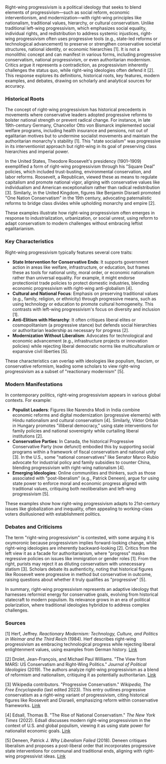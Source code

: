 Right-wing progressivism is a political ideology that seeks to blend elements of progressivism—such as social reform, economic interventionism, and modernization—with right-wing principles like nationalism, traditional values, hierarchy, or cultural conservatism. Unlike traditional left-wing progressivism, which emphasizes social equality, individual rights, and redistribution to address systemic injustices, right-wing progressivism often uses progressive tools (e.g., state-led reforms or technological advancement) to preserve or strengthen conservative societal structures, national identity, or economic hierarchies [1]. It is not a monolithic concept and can manifest in various forms, including progressive conservatism, national progressivism, or even authoritarian modernism. Critics argue it represents a contradiction, as progressivism inherently challenges the status quo, while right-wing ideologies often defend it [2]. This response explores its definitions, historical roots, key features, modern examples, and debates, drawing on scholarly and analytical sources for accuracy.

### Historical Roots
The concept of right-wing progressivism has historical precedents in movements where conservative leaders adopted progressive reforms to bolster national strength or prevent radical change. For instance, in late 19th-century Germany, Chancellor Otto von Bismarck implemented social welfare programs, including health insurance and pensions, not out of egalitarian motives but to undermine socialist movements and maintain the authoritarian monarchy's stability [1]. This "state socialism" was progressive in its interventionist approach but right-wing in its goal of preserving class hierarchies and imperial power.

In the United States, Theodore Roosevelt's presidency (1901–1909) exemplified a form of right-wing progressivism through his "Square Deal" policies, which included trust-busting, environmental conservation, and labor reforms. Roosevelt, a Republican, viewed these as means to regulate capitalism and promote national vigor, aligning with conservative values like individualism and American exceptionalism rather than radical redistribution [3]. Similarly, in the United Kingdom, figures like Benjamin Disraeli promoted "One Nation Conservatism" in the 19th century, advocating paternalistic reforms to bridge class divides while upholding monarchy and empire [2].

These examples illustrate how right-wing progressivism often emerges in response to industrialization, urbanization, or social unrest, using reform to adapt conservatism to modern challenges without embracing leftist egalitarianism.

### Key Characteristics
Right-wing progressivism typically features several core traits:
- **State Intervention for Conservative Ends**: It supports government action in areas like welfare, infrastructure, or education, but frames these as tools for national unity, moral order, or economic nationalism rather than universal equality. For example, it might endorse protectionist trade policies to protect domestic industries, blending economic progressivism with right-wing anti-globalism [4].
- **Cultural and National Focus**: Emphasis on preserving traditional values (e.g., family, religion, or ethnicity) through progressive means, such as using technology or education to promote cultural homogeneity. This contrasts with left-wing progressivism's focus on diversity and inclusion [1].
- **Anti-Elitism with Hierarchy**: It often critiques liberal elites or cosmopolitanism (a progressive stance) but defends social hierarchies or authoritarian leadership as necessary for progress [2].
- **Modernization Without Liberalism**: Advocates for technological and economic advancement (e.g., infrastructure projects or innovation policies) while rejecting liberal democratic norms like multiculturalism or expansive civil liberties [5].

These characteristics can overlap with ideologies like populism, fascism, or conservative reformism, leading some scholars to view right-wing progressivism as a subset of "reactionary modernism" [5].

### Modern Manifestations
In contemporary politics, right-wing progressivism appears in various global contexts. For example:
- **Populist Leaders**: Figures like Narendra Modi in India combine economic reforms and digital modernization (progressive elements) with Hindu nationalism and cultural conservatism [4]. Similarly, Viktor Orbán in Hungary promotes "illiberal democracy," using state interventions for family policies and national sovereignty while curtailing liberal institutions [2].
- **Conservative Parties**: In Canada, the historical Progressive Conservative Party (now defunct) embodied this by supporting social programs within a framework of fiscal conservatism and national unity [3]. In the U.S., some "national conservatives" like Senator Marco Rubio advocate for industrial policy and family subsidies to counter China, blending progressivism with right-wing nationalism [4].
- **Emerging Ideologies**: Online communities and thinkers, such as those associated with "post-liberalism" (e.g., Patrick Deneen), argue for using state power to enforce moral and economic progress aligned with traditional values, critiquing both neoliberalism and left-wing progressivism [5].

These examples show how right-wing progressivism adapts to 21st-century issues like globalization and inequality, often appealing to working-class voters disillusioned with establishment politics.

### Debates and Criticisms
The term "right-wing progressivism" is contested, with some arguing it is oxymoronic because progressivism implies forward-looking change, while right-wing ideologies are inherently backward-looking [2]. Critics from the left view it as a facade for authoritarianism, where "progress" masks regressive policies on issues like immigration or gender roles [1]. From the right, purists may reject it as diluting conservatism with unnecessary statism [3]. Scholars debate its authenticity, noting that historical figures like Roosevelt were progressive in method but conservative in outcome, raising questions about whether it truly qualifies as "progressive" [5].

In summary, right-wing progressivism represents an adaptive ideology that harnesses reformist energy for conservative goals, evolving from historical statecraft to modern populism. Its relevance grows in an era of political polarization, where traditional ideologies hybridize to address complex challenges.

### Sources
[1] Herf, Jeffrey. *Reactionary Modernism: Technology, Culture, and Politics in Weimar and the Third Reich* (1984). Herf describes right-wing progressivism as embracing technological progress while rejecting liberal enlightenment values, using examples from German history. [Link](https://www.cambridge.org/core/books/reactionary-modernism/9780521338332)

[2] Drolet, Jean-François, and Michael Paul Williams. "The View from MARS: US Conservatism and Right-Wing Politics." *Journal of Political Ideologies* (2019). The authors analyze right-wing progressivism as a blend of reformism and nationalism, critiquing it as potentially authoritarian. [Link](https://www.tandfonline.com/doi/full/10.1080/13569317.2019.1665260)

[3] Wikipedia contributors. "Progressive Conservatism." *Wikipedia, The Free Encyclopedia* (last edited 2023). This entry outlines progressive conservatism as a right-wing variant of progressivism, citing historical figures like Roosevelt and Disraeli, emphasizing reform within conservative frameworks. [Link](https://en.wikipedia.org/wiki/Progressive_conservatism)

[4] Edsall, Thomas B. "The Rise of National Conservatism." *The New York Times* (2022). Edsall discusses modern right-wing progressivism in the context of U.S. and global populism, viewing it as using state power for nationalist economic goals. [Link](https://www.nytimes.com/2022/06/29/opinion/national-conservatism.html)

[5] Deneen, Patrick J. *Why Liberalism Failed* (2018). Deneen critiques liberalism and proposes a post-liberal order that incorporates progressive state interventions for communal and traditional ends, aligning with right-wing progressivist ideas. [Link](https://yalebooks.yale.edu/book/9780300223446/why-liberalism-failed/)
